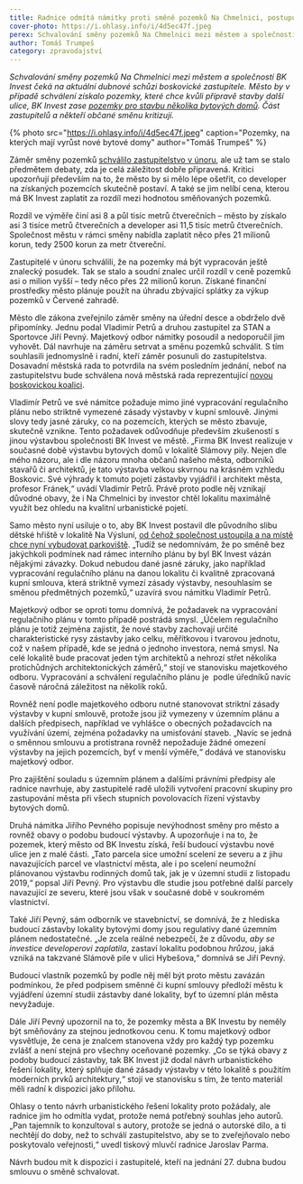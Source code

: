 ```yaml
---
title: Radnice odmítá námitky proti směně pozemků Na Chmelnici, postupu developera se neobává
cover-photo: https://i.ohlasy.info/i/4d5ec47f.jpeg
perex: Schvalování směny pozemků Na Chmelnici mezi městem a společností BK Invest čeká na aktuální dubnové schůzi boskovické zastupitele.
author: Tomáš Trumpeš
category: zpravodajství
---
```


*Schvalování směny pozemků Na Chmelnici mezi městem a společností BK Invest čeká na aktuální dubnové schůzi boskovické zastupitele. Město by v případě schválení získalo pozemky, které chce kvůli přípravě stavby další ulice, BK Invest zase [pozemky pro stavbu několika bytových domů](https://ohlasy.info/clanky/2021/02/vystavba-chmelnice.html). Část zastupitelů a někteří občané směnu kritizují.*

{% photo src="https://i.ohlasy.info/i/4d5ec47f.jpeg" caption="Pozemky, na kterých mají vyrůst nové bytové domy" author="Tomáš Trumpeš" %}

Záměr směny pozemků [schválilo zastupitelstvo v únoru](https://ohlasy.info/clanky/2021/02/zastupitelstvo.html), ale už tam se stalo předmětem debaty, zda je celá záležitost dobře připravená. Kritici upozorňují především na to, že město by si mělo lépe ošetřit, co developer na získaných pozemcích skutečně postaví. A také se jim nelíbí cena, kterou má BK Invest zaplatit za rozdíl mezi hodnotou směňovaných pozemků. 

Rozdíl ve výměře činí asi 8 a půl tisíc metrů čtverečních – město by získalo asi 3 tisíce metrů čtverečních a developer asi 11,5 tisíc metrů čtverečních. Společnost městu v rámci směny nabídla zaplatit něco přes 21 milionů korun, tedy 2500 korun za metr čtvereční. 

Zastupitelé v únoru schválili, že na pozemky má být vypracován ještě znalecký posudek. Tak se stalo a soudní znalec určil rozdíl v ceně pozemků asi o milion vyšší – tedy něco přes 22 milionů korun. Získané finanční prostředky město plánuje použít na úhradu zbývající splátky za výkup pozemků v Červené zahradě.

Město dle zákona zveřejnilo záměr směny na úřední desce a obdrželo dvě připomínky. Jednu podal Vladimír Petrů a druhou zastupitel za STAN a Sportovce Jiří Pevný. Majetkový odbor námitky posoudil a nedoporučil jim vyhovět. Dál navrhuje na záměru setrvat a směnu pozemků schválit. S tím souhlasili jednomyslně i radní, kteří záměr posunuli do zastupitelstva. Dosavadní městská rada to potvrdila na svém posledním jednání, neboť na zastupitelstvu bude schválena nová městská rada reprezentující [novou boskovickou koalici](https://ohlasy.info/clanky/2021/04/nove-vedeni.html).

Vladimír Petrů ve své námitce požaduje mimo jiné vypracování regulačního plánu nebo striktně vymezené zásady výstavby v kupní smlouvě. Jinými slovy tedy jasné záruky, co na pozemcích, kterých se město zbavuje, skutečně vznikne. Tento požadavek odůvodňuje především zkušeností s jinou výstavbou společnosti BK Invest ve městě. „Firma BK Invest realizuje v současné době výstavbu bytových domů v lokalitě Slámovy pily. Nejen dle mého názoru, ale i dle názoru mnoha občanů našeho města, odborníků stavařů či architektů, je tato výstavba velkou skvrnou na krásném vzhledu Boskovic. Své výhrady k tomuto pojetí zástavby vyjádřil i architekt města, profesor Fránek,“ uvádí Vladimír Petrů. Právě proto podle něj vznikají důvodné obavy, že i Na Chmelnici by investor chtěl lokalitu maximálně využít bez ohledu na kvalitní urbanistické pojetí.

Samo město nyní usiluje o to, aby BK Invest postavil dle původního slibu dětské hřiště v lokalitě Na Výsluní, [od čehož společnost ustoupila a na místě chce nyní vybudovat parkoviště](https://ohlasy.info/clanky/2021/02/vystavba-chmelnice.html). „Tudíž se nedomnívám, že po směně bez jakýchkoli podmínek nad rámec interního plánu by byl BK Invest vázán nějakými závazky. Dokud nebudou dané jasné záruky, jako například vypracování regulačního plánu na danou lokalitu či kvalitně zpracovaná kupní smlouva, která striktně vymezí zásady výstavby, nesouhlasím se směnou předmětných pozemků,“ uzavírá svou námitku Vladimír Petrů.

Majetkový odbor se oproti tomu domnívá, že požadavek na vypracování regulačního plánu v tomto případě postrádá smysl. „Účelem regulačního plánu je totiž zejména zajistit, že nové stavby zachovají určité charakteristické rysy zástavby jako celku, měřítkovou i tvarovou jednotu, což v našem případě, kde se jedná o jednoho investora, nemá smysl. Na celé lokalitě bude pracovat jeden tým architektů a nehrozí střet několika protichůdných architektonických záměrů,“ stojí ve stanovisku majetkového odboru. Vypracování a schválení regulačního plánu je  podle úředníků navíc časově náročná záležitost na několik roků. 

Rovněž není podle majetkového odboru nutné stanovovat striktní zásady výstavby v kupní smlouvě, protože jsou již vymezeny v územním plánu a dalších předpisech, například ve vyhlášce o obecných požadavcích na využívání území, zejména požadavky na umisťování staveb. „Navíc se jedná o směnnou smlouvu a protistrana rovněž nepožaduje žádné omezení výstavby na jejich pozemcích, byť v menší výměře,“ dodává ve stanovisku majetkový odbor.

Pro zajištění souladu s územním plánem a dalšími právními předpisy ale radnice navrhuje, aby zastupitelé radě uložili vytvoření pracovní skupiny pro zastupování města při všech stupních povolovacích řízení výstavby bytových domů.

Druhá námitka Jiřího Pevného popisuje nevýhodnost směny pro město a rovněž obavy o podobu budoucí výstavby. A upozorňuje i na to, že pozemek, který město od BK Investu získá, řeší budoucí výstavbu nové ulice jen z malé části. „Tato parcela sice umožní scelení ze severu a z jihu navazujících parcel ve vlastnictví města, ale i po scelení neumožní plánovanou výstavbu rodinných domů tak, jak je v územní studii z listopadu 2019,“ popsal Jiří Pevný. Pro výstavbu dle studie jsou potřebné další parcely navazující ze severu, které jsou však v současné době v soukromém vlastnictví.

Také Jiří Pevný, sám odborník ve stavebnictví, se domnívá, že z hlediska budoucí zástavby lokality bytovými domy jsou regulativy dané územním plánem nedostatečné. „Je zcela reálné nebezpečí, že z důvodu, *aby se investice developerovi zaplatila*, zastaví lokalitu podobnou *hrůzou*, jaká vzniká na takzvané Slámově pile v ulici Hybešova,“ domnívá se Jiří Pevný. 

Budoucí vlastník pozemků by podle něj měl být proto městu zavázán podmínkou, že před podpisem směnné či kupní smlouvy předloží městu k vyjádření územní studii zástavby dané lokality, byť to územní plán města nevyžaduje. 

Dále Jiří Pevný upozornil na to, že pozemky města a BK Investu by neměly být směňovány za stejnou jednotkovou cenu. K tomu majetkový odbor vysvětluje, že cena je znalcem stanovena vždy pro každý typ pozemku zvlášť a není stejná pro všechny oceňované pozemky. „Co se týká obavy z podoby budoucí zástavby, tak BK Invest již dodal návrh urbanistického řešení lokality, který splňuje dané zásady výstavby v této lokalitě s použitím moderních prvků architektury,“ stojí ve stanovisku s tím, že tento materiál měli radní k dispozici jako přílohu. 

Ohlasy o tento návrh urbanistického řešení lokality proto požádaly, ale radnice jim ho odmítla vydat, protože nemá potřebný souhlas jeho autorů. „Pan tajemník to konzultoval s autory, protože se jedná o autorské dílo, a ti nechtějí do doby, než to schválí zastupitelstvo, aby se to zveřejňovalo nebo poskytovalo veřejnosti,“ uvedl tiskový mluvčí radnice Jaroslav Parma.

Návrh budou mít k dispozici i zastupitelé, kteří na jednání 27. dubna budou smlouvu o směně schvalovat.
